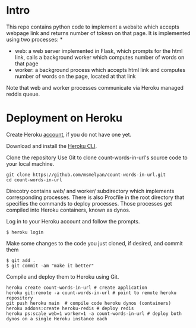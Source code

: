 # Intro

This repo contains python code to implement a website which accepts webpage link and returns number of tokesn on that page. It is implemented using two processes:
* 
* web: a web server implemented in Flask, which prompts for the html link, calls a background worker which computes number of words on that page
* worker: a background process which accepts html link and computes number of words on the page, located at that link

Note that web and worker processes communicate via Heroku managed reddis queue.



# Deployment on Heroku

Create Heroku [account](https://signup.heroku.com/), if you do not have one yet.

Download and install the [Heroku CLI](https://devcenter.heroku.com/articles/heroku-command-line).



Clone the repository
Use Git to clone count-words-in-url's source code to your local machine.
```
git clone https://github.com/msmelyan/count-words-in-url.git
cd count-words-in-url
```

Direcotry contains web/ and worker/ subdirectory which implements corresponding processes. There is also Procfile in the root directory that specifies the commands to deploy processes. Those processes get compiled into Heroku containers, known as dynos.

Log in to your Heroku account and follow the prompts.
```
$ heroku login
```

Make some changes to the code you just cloned, if desired, and commit them
```
$ git add .
$ git commit -am "make it better"
```

Compile and deploy them to Heroku using Git.
```
heroku create count-words-in-url # create application
heroku git:remote -a count-words-in-url # point to remote heroku repository
git push heroku main  # compile code heroku dynos (containers)
heroku addons:create heroku-redis # deploy redis
heroku ps:scale web=1 worker=1 -a count-words-in-url # deploy both dynos on a single Heroku instance each
```
